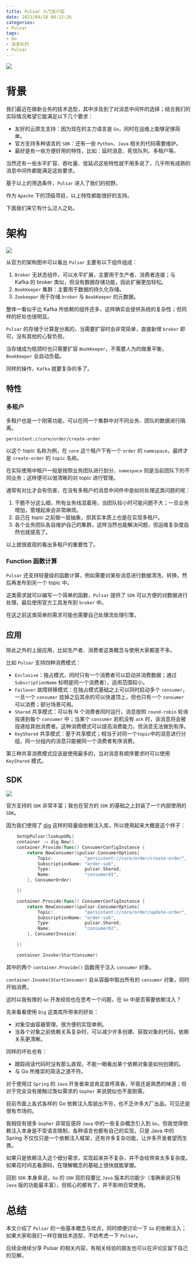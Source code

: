 ```yaml
---
title: Pulsar 入门及介绍
date: 2021/04/18 08:12:26 
categories: 
- Pulsar
tags: 
- Go
- 消息队列
- Pulsar
---
```




![](https://i.loli.net/2021/04/22/u6VKbdFmzW4P8vD.jpg)

# 背景

我们最近在做新业务的技术选型，其中涉及到了对消息中间件的选择；结合我们的实际情况希望它能满足以下几个要求：

- 友好的云原生支持：因为现在的主力语言是 `Go`，同时在运维上能够足够简单。
- 官方支持多种语言的 `SDK`：还有一些 `Python`、`Java` 相关的代码需要维护。
- 最好是有一些方便好用的特性，比如：延时消息、死信队列、多租户等。

<!--more-->


当然还有一些水平扩容、吞吐量、低延迟这些特性就不用多说了，几乎所有成熟的消息中间件都能满足这些要求。

基于以上的筛选条件，`Pulsar` 进入了我们的视野。

作为 `Apache` 下的顶级项目，以上特性都能很好的支持。

下面我们来它有什么过人之处。

# 架构

![](https://i.loli.net/2021/04/22/w5yoNzm1lCPQtgZ.jpg)

从官方的架构图中可以看出 `Pulsar` 主要有以下组件组成：

1. `Broker` 无状态组件，可以水平扩展，主要用于生产者、消费者连接；与 Kafka 的 broker 类似，但没有数据存储功能，因此扩展更加轻松。
2. `BookKeeper` 集群：主要用于数据的持久化存储。
3. `Zookeeper` 用于存储 `broker` 与 `BookKeeper` 的元数据。

整体一看似乎比 Kafka 所依赖的组件还多，这样确实会提供系统的复杂性；但同样的好处也很明显。

`Pulsar` 的存储于计算是分离的，当需要扩容时会非常简单，直接新增 `broker` 即可，没有其他的心智负担。

当存储成为瓶颈时也只需要扩容 `BookKeeper`，不需要人为的做重平衡，`BookKeeper` 会自动负载。

同样的操作，`Kafka` 就要复杂的多了。

## 特性
### 多租户

多租户也是一个刚需功能，可以在同一个集群中对不同业务、团队的数据进行隔离。

```
persistent://core/order/create-order
```

以这个 topic 名称为例，在 `core` 这个租户下有一个 `order` 的 `namespace`，最终才是 `create-order` 的 `topic` 名称。

在实际使用中租户一般是按照业务团队进行划分，`namespace` 则是当前团队下的不同业务；这样便可以很清晰的对 topic 进行管理。

通常有对比才会有伤害，在没有多租户的消息中间件中是如何处理这类问题的呢：

1. 干脆不分这么细，所有业务线混着用，当团队较小时可能问题不大；一旦业务增加，管理起来会非常麻烦。
2. 自己在 topic 之前做一层抽象，但其实本质上也是在实现多租户。
3. 各个业务团队各自维护自己的集群，这样当然也能解决问题，但运维复杂度自然也就提高了。

以上就很直观的看出多租户的重要性了。

### Function 函数计算

`Pulsar` 还支持轻量级的函数计算，例如需要对某些消息进行数据清洗、转换，然后再发布到另一个 topic 中。

这类需求就可以编写一个简单的函数，`Pulsar` 提供了 `SDK` 可以方便的对数据进行处理，最后使用官方工具发布到 `broker` 中。

在这之前这类简单的需求可能也需要自己处理流处理引擎。

## 应用

除此之外的上层应用，比如生产者、消费者这类概念与使用大家都差不多。

比如 `Pulsar` 支持四种消费模式：

- `Exclusive`：独占模式，同时只有一个消费者可以启动并消费数据；通过 `SubscriptionName` 标明是同一个消费者），适用范围较小。
- `Failover` 故障转移模式：在独占模式基础之上可以同时启动多个 `consumer`，一旦一个 `consumer`  挂掉之后其余的可以快速顶上，但也只有一个 `consumer` 可以消费；部分场景可用。
- `Shared` 共享模式：可以有 N 个消费者同时运行，消息按照 `round-robin` 轮询投递到每个 `consumer` 中；当某个 `consumer` 宕机没有 `ack` 时，该消息将会被投递给其他消费者。这种消费模式可以提高消费能力，但消息无法做到有序。
- `KeyShared` 共享模式：基于共享模式；相当于对同一个`topic`中的消息进行分组，同一分组内的消息只能被同一个消费者有序消费。

第三种共享消费模式应该是使用最多的，当对消息有顺序要求时可以使用 `KeyShared` 模式。

## SDK

![](https://i.loli.net/2021/04/22/y4XQL2kOSgxojRT.jpg)

官方支持的 `SDK` 非常丰富；我也在官方的 `SDK` 的基础之上封装了一个内部使用的 `SDK`。

因为我们使用了 [dig](https://pkg.go.dev/go.uber.org/dig) 这样的轻量级依赖注入库，所以使用起来大概是这个样子：

```go
	SetUpPulsar(lookupURL)
	container := dig.New()
	container.Provide(func() ConsumerConfigInstance {
		return NewConsumer(&pulsar.ConsumerOptions{
			Topic:            "persistent://core/order/create-order",
			SubscriptionName: "order-sub",
			Type:             pulsar.Shared,
			Name:             "consumer01",
		}, ConsumerOrder)

	})

	container.Provide(func() ConsumerConfigInstance {
		return NewConsumer(&pulsar.ConsumerOptions{
			Topic:            "persistent://core/order/update-order",
			SubscriptionName: "order-sub",
			Type:             pulsar.Shared,
			Name:             "consumer02",
		}, ConsumerInvoice)

	})

	container.Invoke(StartConsumer)
```

其中的两个 `container.Provide()` 函数用于注入 `consumer` 对象。

`container.Invoke(StartConsumer)`  会从容器中取出所有的 `consumer` 对象，同时开始消费。

这时以我有限的 `Go` 开发经验也在思考一个问题，在 `Go` 中是否需要依赖注入？

先来看看使用 `Dig` 这类库所带来的好处：
- 对象交由容器管理，很方便的实现单例。
- 当各个对象之前依赖关系复杂时，可以减少许多创建、获取对象的代码，依赖关系更清晰。

同样的坏处也有：
- 跟踪阅读代码时没有那么直观，不能一眼看出某个依赖对象是如何创建的。
- 与 Go 所推崇的简洁之道不符。

对于使用过 `Spring` 的 `Java` 开发者来说肯定直呼真香，毕竟还是熟悉的味道；但对于完全没有接触过类似需求的 `Gopher` 来说貌似也不是刚需。

目前市面上各式各样的 Go 依赖注入库层出不穷，也不乏许多大厂出品，可见还是很有市场的。

我相信有很多 `Gopher` 非常反感将 `Java` 中的一些复杂概念引入到 `Go`，但我觉得依赖注入本身是不受语言限制，各种语言也都有自己的实现，只是 Java 中的 Spring 不仅仅只是一个依赖注入框架，还有许多复杂功能，让许多开发者望而生畏。

如果只是依赖注入这个细分需求，实现起来并不复杂，并不会给带来太多复杂度。如果花时间去看源码，在理解概念的基础上很快就能掌握。

回到 `SDK` 本身来说，`Go` 的 `SDK` 现阶段要比 `Java` 版本的功能少（准确来说只有 `Java` 版的功能最丰富），但核心的都有了，并不影响日常使用。

# 总结

本文介绍了 `Pulsar` 的一些基本概念与优点，同时顺便讨论一下 `Go` 的依赖注入；如果大家和我们一样在做技术选型，不妨考虑一下 `Pulsar`。

后续会继续分享 Pulsar 的相关内容，有相关经验的朋友也可以在评论区留下自己的见解。

